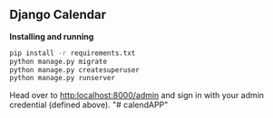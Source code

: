 ## Django Calendar

__Installing and running__

```bash
pip install -r requirements.txt
python manage.py migrate
python manage.py createsuperuser
python manage.py runserver
```

Head over to [http:localhost:8000/admin](http:localhost:8000/admin) and sign in with your admin credential (defined above). "# calendAPP" 
